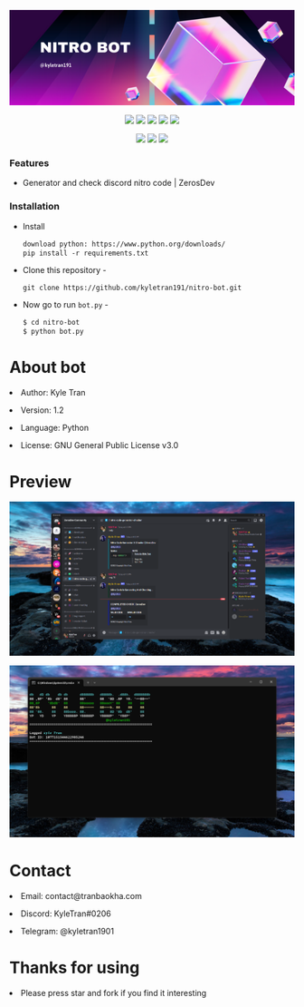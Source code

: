 <!-- Kylebot -->
<p align="center"><img src="img/banner.png" alt="Kyle Network"></p>
<p align="center">
  <img src="https://img.shields.io/badge/Version-1.2-green?style=for-the-badge">
  <img src="https://img.shields.io/github/license/kyletran191/nitro-bot?style=for-the-badge">
  <img src="https://img.shields.io/github/stars/kyletran191/nitro-bot?style=for-the-badge">
  <img src="https://img.shields.io/github/issues/kyletran191/nitro-bot?color=red&style=for-the-badge">
  <img src="https://img.shields.io/github/forks/kyletran191/nitro-bot?color=teal&style=for-the-badge">
</p>

<p align="center">
  <img src="https://img.shields.io/badge/Author-kyletran191-blue?style=flat-square">
  <img src="https://img.shields.io/badge/Open%20Source-Yes-darkgreen?style=flat-square">
  <img src="https://hits.seeyoufarm.com/api/count/incr/badge.svg?url=https%3A%2F%2Fgithub.com%2Fkyletran191%2Fnitro-bot&title=Visitors&edge_flat=false"/></a>
</p>

### Features

- Generator and check discord nitro code | ZerosDev
### Installation
- Install
  ```
  download python: https://www.python.org/downloads/
  pip install -r requirements.txt
  ```

- Clone this repository -
  ```
  git clone https://github.com/kyletran191/nitro-bot.git
  ```
- Now go to run `bot.py` -
  ```
  $ cd nitro-bot
  $ python bot.py
  ```
<h1>About bot</h1>
<p><li>Author: Kyle Tran</li></p>
<p><li>Version: 1.2</li></p>
<p><li>Language: Python</li></p>
<p><li>License: GNU General Public License v3.0</li></p>
<h1>Preview</h1>
<p align="center"><img src="img/demo.png" alt="Preview"></p>
<p align="center"><img src="img/demo2.png" alt="Preview"></p>
<h1>Contact</h1>
<p><li>Email: contact@tranbaokha.com</li></p>
<p><li>Discord: KyleTran#0206</li></p>
<p><li>Telegram: @kyletran1901</li></p>
<h1>Thanks for using</h1>
<p><li>Please press star and fork if you find it interesting</li></p>

